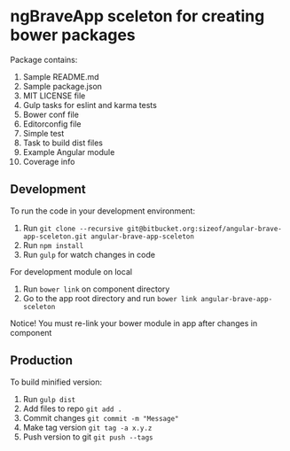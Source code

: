 ngBraveApp sceleton for creating bower packages
==============================================

Package contains:

1. Sample README.md
2. Sample package.json
3. MIT LICENSE file
4. Gulp tasks for eslint and karma tests
5. Bower conf file
6. Editorconfig file
7. Simple test
8. Task to build dist files
9. Example Angular module
10. Coverage info

Development
-----------
To run the code in your development environment:

1. Run `git clone --recursive git@bitbucket.org:sizeof/angular-brave-app-sceleton.git angular-brave-app-sceleton`
2. Run `npm install`
3. Run `gulp` for watch changes in code

For development module on local

1. Run `bower link` on component directory
2. Go to the app root directory and run `bower link angular-brave-app-sceleton` 

Notice! You must re-link your bower module in app after changes in component 


Production
----------
To build minified version:

1. Run `gulp dist`
2. Add files to repo `git add .`
3. Commit changes `git commit -m "Message"`
3. Make tag version `git tag -a x.y.z`
4. Push version to git `git push --tags`
